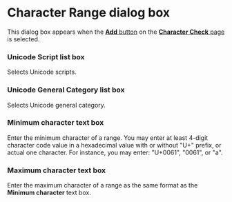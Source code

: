 # Character Range dialog box

This dialog box appears when the [**Add** button](../index)
on the [**Character Check** page](../index) is selected.

### Unicode Script list box

Selects Unicode scripts.

### Unicode General Category list box

Selects Unicode general category.

### Minimum character text box

Enter the minimum character of a range. You may enter at least 4-digit character code value in a hexadecimal value with or without "U+" prefix, or actual one character. For instance, you may enter: "U+0061", "0061", or "a".

### Maximum character text box

Enter the maximum character of a range as the same format as the **Minimum character** text box.

